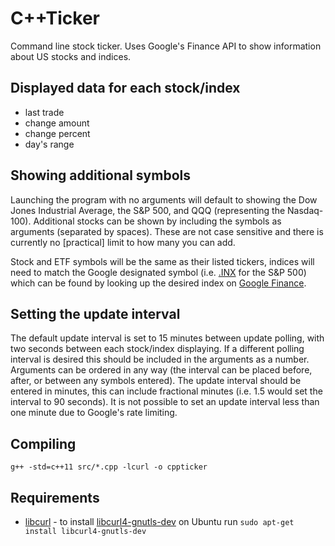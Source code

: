 C++Ticker
=============

Command line stock ticker. Uses Google's Finance API to show information about US stocks and indices.

Displayed data for each stock/index
-----------------------------------

* last trade
* change amount
* change percent
* day's range


Showing additional symbols
--------------------------

Launching the program with no arguments will default to showing the Dow Jones Industrial Average, the S&P 500, and QQQ (representing the Nasdaq-100). Additional stocks can be shown by including the symbols as arguments (separated by spaces). These are not case sensitive and there is currently no [practical] limit to how many you can add.

Stock and ETF symbols will be the same as their listed tickers, indices will need to match the Google designated symbol (i.e. [.INX](http://www.google.com/finance?q=INDEXSP:.INX) for the S&P 500) which can be found by looking up the desired index on [Google Finance](http://www.google.com/finance).


Setting the update interval
---------------------------

The default update interval is set to 15 minutes between update polling, with two seconds between each stock/index displaying. If a different polling interval is desired this should be included in the arguments as a number. Arguments can be ordered in any way (the interval can be placed before, after, or between any symbols entered). The update interval should be entered in minutes, this can include fractional minutes (i.e. 1.5 would set the interval to 90 seconds). It is not possible to set an update interval less than one minute due to Google's rate limiting.

Compiling
---------

`g++ -std=c++11 src/*.cpp -lcurl -o cppticker`

Requirements
------------

* [libcurl](http://curl.haxx.se/libcurl/) - to install [libcurl4-gnutls-dev](http://packages.ubuntu.com/trusty/libcurl4-gnutls-dev) on Ubuntu run `sudo apt-get install libcurl4-gnutls-dev`
